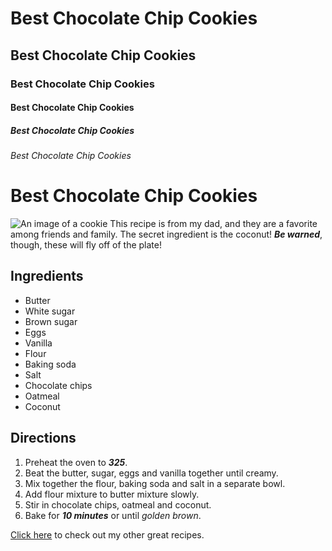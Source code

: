 # Best Chocolate Chip Cookies
## Best Chocolate Chip Cookies
### Best Chocolate Chip Cookies
#### Best Chocolate Chip Cookies
##### Best Chocolate Chip Cookies
###### Best Chocolate Chip Cookies




# Best Chocolate Chip Cookies

![An image of a cookie](https://encrypted-tbn0.gstatic.com/images?q=tbn%3AANd9GcQsm_ZRhpbMRKkknhY7FkjCwWPm-OEFZ8BSd7IoyrOVoDCbBDTk&usqp=CAU)
This recipe is from my dad, and they are a favorite among friends and family. The secret ingredient is the coconut! **_Be warned_**, though, these will fly off of the plate!
## Ingredients
* Butter
* White sugar
* Brown sugar
* Eggs
* Vanilla
* Flour
* Baking soda
* Salt
* Chocolate chips
* Oatmeal
* Coconut
## Directions
1. Preheat the oven to **_325_**.
2. Beat the butter, sugar, eggs and vanilla together until creamy.
3. Mix together the flour, baking soda and salt in a separate bowl.
4. Add flour mixture to butter mixture slowly.
5. Stir in chocolate chips, oatmeal and coconut.
6. Bake for **_10 minutes_** or until _golden brown_.

[Click here](http://allrecipes.com/) to check out my other great recipes.